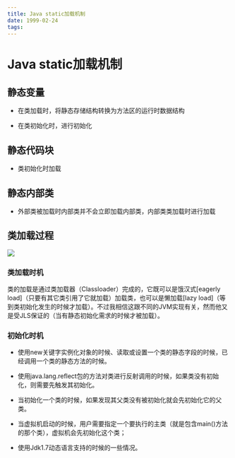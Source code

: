 ```yaml
---
title: Java static加载机制
date: 1999-02-24
tags:
---
```


# Java static加载机制

## 静态变量

- 在类加载时，将静态存储结构转换为方法区的运行时数据结构

- 在类初始化时，进行初始化

## 静态代码块

- 类初始化时加载

## 静态内部类

- 外部类被加载时内部类并不会立即加载内部类，内部类类加载时进行加载

## 类加载过程

![](https://images2015.cnblogs.com/blog/879896/201604/879896-20160414224549770-60006655.png)

### 类加载时机

类的加载是通过类加载器（Classloader）完成的，它既可以是饿汉式[eagerly load]（只要有其它类引用了它就加载）加载类，也可以是懒加载[lazy load]（等到类初始化发生的时候才加载）。不过我相信这跟不同的JVM实现有关，然而他又是受JLS保证的（当有静态初始化需求的时候才被加载）。

### 初始化时机

- 使用new关键字实例化对象的时候、读取或设置一个类的静态字段的时候，已经调用一个类的静态方法的时候。

- 使用java.lang.reflect包的方法对类进行反射调用的时候，如果类没有初始化，则需要先触发其初始化。

- 当初始化一个类的时候，如果发现其父类没有被初始化就会先初始化它的父类。

- 当虚拟机启动的时候，用户需要指定一个要执行的主类（就是包含main()方法的那个类），虚拟机会先初始化这个类；

- 使用Jdk1.7动态语言支持的时候的一些情况。
